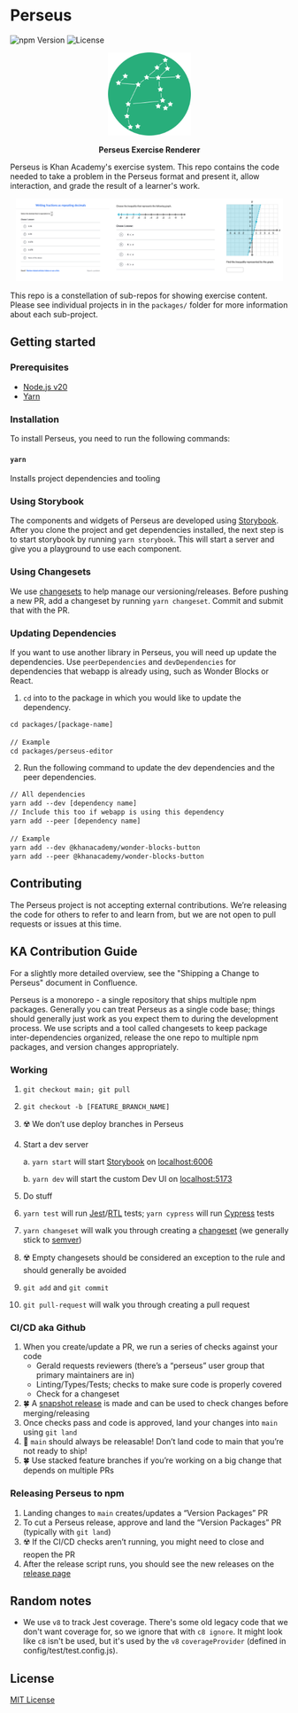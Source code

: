 # Perseus

![npm Version](https://img.shields.io/npm/v/@khanacademy/perseus)
![License](https://img.shields.io/github/license/Khan/perseus)

<p align="center"><img src="logo.png" alt="perseus logo" width="150px"/></p>

<p align="center"><strong>Perseus Exercise Renderer</strong></p>

Perseus is Khan Academy's exercise system. This repo contains the code needed to take a problem in the Perseus format and present it, allow interaction, and grade the result of a learner's work.

<p align="center"><img src="sample.png" alt="sample of Perseus in use" height="150px"/></p>

This repo is a constellation of sub-repos for showing exercise content. Please see individual projects in in the `packages/` folder for more information about each sub-project.

## Getting started

### Prerequisites

- [Node.js v20](https://nodejs.org/en/blog/announcements/v20-release-announce)
- [Yarn](https://yarnpkg.com/lang/en/docs/install/)

### Installation

To install Perseus, you need to run the following commands:

#### `yarn`

Installs project dependencies and tooling

### Using Storybook

The components and widgets of Perseus are developed using [Storybook](https://github.com/storybookjs/storybook). After you clone the project and get dependencies installed, the next step is to start storybook by running `yarn storybook`. This will start a server and give you a playground to use each component.

### Using Changesets

We use [changesets](https://github.com/changesets/changesets) to help manage our versioning/releases. Before pushing a new PR, add a changeset by running `yarn changeset`. Commit and submit that with the PR.

### Updating Dependencies

If you want to use another library in Perseus, you will need up update the dependencies.
Use `peerDependencies` and `devDependencies` for dependencies that webapp is already using, such as
Wonder Blocks or React.

1. `cd` into to the package in which you would like to update the dependency.
```
cd packages/[package-name]

// Example
cd packages/perseus-editor
```

2. Run the following command to update the dev dependencies and the peer dependencies.
```
// All dependencies
yarn add --dev [dependency name]
// Include this too if webapp is using this dependency
yarn add --peer [dependency name]

// Example
yarn add --dev @khanacademy/wonder-blocks-button
yarn add --peer @khanacademy/wonder-blocks-button
```

## Contributing

The Perseus project is not accepting external contributions. We’re releasing the code for others to refer to and learn from, but we are not open to pull requests or issues at this time.

## KA Contribution Guide

For a slightly more detailed overview, see the "Shipping a Change to Perseus" document in Confluence.

Perseus is a monorepo - a single repository that ships multiple npm packages. Generally you can treat Perseus as a single code base; things should generally just work as you expect them to during the development process. We use scripts and a tool called changesets to keep package inter-dependencies organized, release the one repo to multiple npm packages, and version changes appropriately.

### Working

1. `git checkout main; git pull`
2. `git checkout -b [FEATURE_BRANCH_NAME]`
3. ☢️ We don’t use deploy branches in Perseus
4. Start a dev server

    a. `yarn start` will start [Storybook](https://storybook.js.org/) on [localhost:6006](http://localhost:6006)

    b. `yarn dev` will start the custom Dev UI on
    [localhost:5173](http://localhost:5173/)

5. Do stuff
6. `yarn test` will run [Jest](https://jestjs.io/)/[RTL](https://testing-library.com/docs/react-testing-library/intro/) tests; `yarn cypress` will run [Cypress](https://www.cypress.io/) tests
7. `yarn changeset` will walk you through creating a [changeset](https://github.com/changesets/changesets) (we generally stick to [semver](https://semver.org/))
8. ☢️ Empty changesets should be considered an exception to the rule and should generally be avoided
9. `git add` and `git commit`
10. `git pull-request` will walk you through creating a pull request

### CI/CD aka Github

1. When you create/update a PR, we run a series of checks against your code
    - Gerald requests reviewers (there’s a “perseus” user group that primary maintainers are in)
    - Linting/Types/Tests; checks to make sure code is properly covered
    - Check for a changeset
2. 🍀 A [snapshot release](https://github.com/changesets/changesets/blob/main/docs/snapshot-releases.md) is made and can be used to check changes before merging/releasing
3. Once checks pass and code is approved, land your changes into `main` using `git land`
4. 🚨 `main` should always be releasable! Don’t land code to main that you’re not ready to ship!
5. 🍀 Use stacked feature branches if you’re working on a big change that depends on multiple PRs

### Releasing Perseus to npm

1. Landing changes to `main` creates/updates a “Version Packages” PR
2. To cut a Perseus release, approve and land the “Version Packages” PR
   (typically with `git land`)
3. ☢️ If the CI/CD checks aren’t running, you might need to close and reopen the PR
4. After the release script runs, you should see the new releases on the [release page](https://github.com/Khan/perseus/releases)

## Random notes

- We use `v8` to track Jest coverage. There's some old legacy code that we don't want coverage for, so we ignore that with `c8 ignore`. It might look like `c8` isn't be used, but it's used by the `v8` `coverageProvider` (defined in config/test/test.config.js).

## License

[MIT License](http://opensource.org/licenses/MIT)
